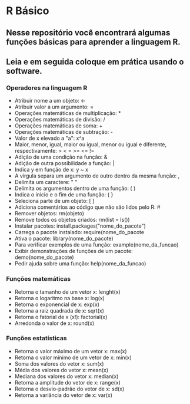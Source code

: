# R Básico 

## Nesse repositório você encontrará algumas funções básicas para aprender a linguagem R.

## Leia e em seguida coloque em prática usando o software.

### Operadores na linguagem R

- Atribuir nome a um objeto: <-
- Atribuir valor a um argumento: =
- Operações matemáticas de multiplicação: *
- Operações matemáticas de divisão: /
- Operações matemáticas de soma: +
- Operações matemáticas de subtração: -
- Valor de x elevado a "a": x^a
- Maior, menor, igual, maior ou igual, menor ou igual e diferente, respectivamente: > < = >= <= !=
- Adição de uma condição na função: &
- Adição de outra possibilidade a função: |
- Indica y em função de x: y ~ x
- A vírgula separa um argumento de outro dentro da mesma função: ,
- Delimita um caractere: " "
- Delimita os argumentos dentro de uma função: ( )
- Indica o início e o fim de uma função: { }
- Seleciona parte de um objeto: [ ]
- Adiciona comentários ao código que não são lidos pelo R: #
- Remover objetos: rm(objeto)
- Remove todos os objetos criados: rm(list = ls())
- Instalar pacotes: install.packages("nome_do_pacote")
- Carrega o pacote instalado: require(nome_do_pacote
- Ativa o pacote: library(nome_do_pacote)
- Para verificar exemplos de uma função: example(nome_da_funcao)
- Exibir demonstrações de funções de um pacote: demo(nome_do_pacote)
- Pedir ajuda sobre uma função: help(nome_da_funcao)

### Funções matemáticas

- Retorna o tamanho de um vetor x: lenght(x)
- Retorna o logaritmo na base x: log(x)
- Retorna o exponencial de x: exp(x)
- Retorna a raiz quadrada de x: sqrt(x)
- Retorna o fatorial de x (x!): factorial(x)
- Arredonda o valor de x: round(x)

### Funções estatísticas

- Retorna o valor máximo de um vetor x: max(x)
- Retorna o valor mínimo de um vetor de x: min(x)
- Soma dos valores do vetor x: sum(x)
- Média dos valores do vetor x: mean(x)
- Mediana dos valores do vetor x: median(x)
- Retorna a amplitude do vetor de x: range(x)
- Retorna o desvio-padrão do vetor de x: sd(x)
- Retorna a variância do vetor de x: var(x)
